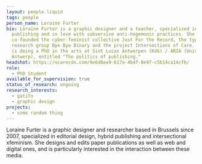 ```yaml
---
layout: people.liquid
tags: people
person_name: Loraine Furter
bio: Loraine Furter is a graphic designer and a teacher, specialized in hybrid
  publishing and in love with subversive anti-hegemonic practices. She
  co-founded the cyber-feminist collective Just For the Record, the typography
  research group Bye Bye Binary and the project Intersections of Care. Loraine
  is doing a PhD in the arts at Sint Lucas Antwerpen (KdG) / ARIA (University of
  Antwerp), entitled "The politics of publishing."
headshot: https://ucarecdn.com/9e6d0ee9-617a-4b4f-8e97-c5b14ca14cfb/
role:
  - PhD Student
available_for_supervision: true
status_of_research: ongoing
research_interests:
  - gatito
  - graphic design
projects:
  - some random thing
---
```

Loraine Furter is a graphic designer and researcher based in Brussels since 2007, specialized in editorial design, hybrid publishing and intersectional xfeminism. She designs and edits paper publications as well as web and digital ones, and is particularly interested in the interaction between these media.
